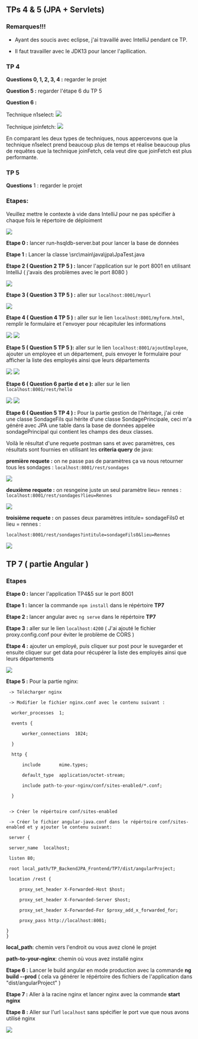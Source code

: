 ## TPs 4 & 5 (JPA + Servlets)

### Remarques!!!

- Ayant des soucis avec eclipse, j'ai travaillé avec IntelliJ pendant ce TP.

- Il faut travailler avec le JDK13 pour lancer l'apllication.

### TP 4

**Questions 0, 1, 2, 3, 4 :** regarder le projet

**Question 5 :** regarder l'étape 6 du TP 5

**Question 6 :**

Technique n1select: ![](images/n1select.png)

Technique joinfetch: ![](images/joinFetch.png)

En comparant les deux types de techniques, nous appercevons que la technique n1select prend beaucoup plus de temps et réalise beaucoup plus de requêtes que la technique joinFetch, cela veut dire que joinFetch est plus performante.

### TP 5

**Questions** 1 : regarder le projet

### Etapes:

Veuillez mettre le contexte à vide dans IntelliJ pour ne pas spécifier à chaque fois le répertoire de déploiment

![](images/capture7.0.PNG)

**Etape 0 :** lancer run-hsqldb-server.bat pour lancer la base de données

**Etape 1 :** Lancer la classe \src\main\java\jpa\JpaTest.java

**Etape 2 ( Question 2 TP 5 ) :** lancer l'application sur le port 8001 en utilisant IntelliJ ( j'avais des problèmes avec le port 8080 ) 

![](images/index.png)
 
**Etape 3 ( Question 3 TP 5 ) :** aller sur `localhost:8001/myurl`

![](images/myurl.png)

**Etape 4 ( Question 4 TP 5 ) :** aller sur le lien `localhost:8001/myform.html`, remplir le formulaire et l'envoyer pour récapituler les informations

![](images/formulaire0.png)
![](images/formulaire1.png)

**Etape 5 ( Question 5 TP 5 ):** aller sur le lien `localhost:8001/ajoutEmployee`, ajouter un employee et un département, puis envoyer le formulaire pour afficher la liste des employés ainsi que leurs départements

![](images/ajoutEmployee.PNG)
![](images/listeEmployeeAjour.png)

**Etape 6 ( Question 6 partie d et e ):** aller sur le lien `localhost:8001/rest/hello`

![](images/restHello.png)
![](images/restHelloHome.png)

**Etape 6 ( Question 5 TP 4 ) :** Pour la partie gestion de l'héritage, j'ai crée une classe SondageFils qui hérite d'une classe SondagePrincipale, ceci m'a généré avec JPA une table dans la base de données appelée sondagePrincipal qui contient les champs des deux classes.

Voilà le résultat d'une requete postman sans et avec paramètres, ces résultats sont fournies en utilisant les **criteria query** de java:

**première requete :** on ne passe pas de paramètres ça va nous retourner tous les sondages : `localhost:8001/rest/sondages`

![](images/sansSondagePostman.PNG)

**deuxième requete :** on resngeine juste un seul paramètre lieu= rennes : `localhost:8001/rest/sondages?lieu=Rennes`

![](images/postmanLieuSondage.PNG)

**troisième requete :** on passes deux paramètres intitule= sondageFils0 et lieu = rennes : 

`localhost:8001/rest/sondages?intitule=sondageFils0&lieu=Rennes`

![](images/intituleLieuSondage.PNG)


## TP 7 ( partie Angular )

### Etapes

**Etape 0 :** lancer l'application TP4&5 sur le port 8001

**Etape 1 :** lancer la commande `npm install` dans le répértoire **TP7**

**Etape 2 :** lancer angular avec `ng serve` dans le répértoire **TP7**

**Etape 3 :** aller sur le lien `localhost:4200` ( J'ai ajouté le fichier proxy.config.conf pour éviter le problème de CORS ) 

**Etape 4 :** ajouter un employé, puis cliquer sur post pour le suvegarder et ensuite cliquer sur get data pour récupérer la liste 
des employés ainsi que leurs départements

![](images/getPostData.png)  

**Etape 5 :** Pour la partie nginx:

     -> Télécharger nginx

     -> Modifier le fichier nginx.conf avec le contenu suivant :

      worker_processes  1;

      events {

          worker_connections  1024;

      }

      http {

          include       mime.types;

          default_type  application/octet-stream;

          include path-to-your-nginx/conf/sites-enabled/*.conf;

      }


     -> Créer le répértoire conf/sites-enabled 

     -> Créer le fichier angular-java.conf dans le répértoire conf/sites-enabled et y ajouter le contenu suivant:

     server {

     server_name  localhost;

     listen 80;

     root local_path/TP_BackendJPA_Frontend/TP7/dist/angularProject;

     location /rest {

         proxy_set_header X-Forwarded-Host $host;

         proxy_set_header X-Forwarded-Server $host;

         proxy_set_header X-Forwarded-For $proxy_add_x_forwarded_for;

         proxy_pass http://localhost:8001;

    }
    }
      
**local_path**: chemin vers l'endroit ou vous avez cloné le projet

**path-to-your-nginx**: chemin où vous avez installé nginx
    
**Etape 6 :** Lancer le build angular en mode production avec la commande **ng build --prod** ( cela va générer le répértoire des fichiers de l'application dans "dist/angularProject" )

**Etape 7 :** Aller à la racine nginx et lancer nginx avec la commande **start nginx**

**Etape 8 :** Aller sur l'url `localhost` sans spécifier le port vue que nous avons utilisé nginx

![](images/getPostDataNginx.png)
